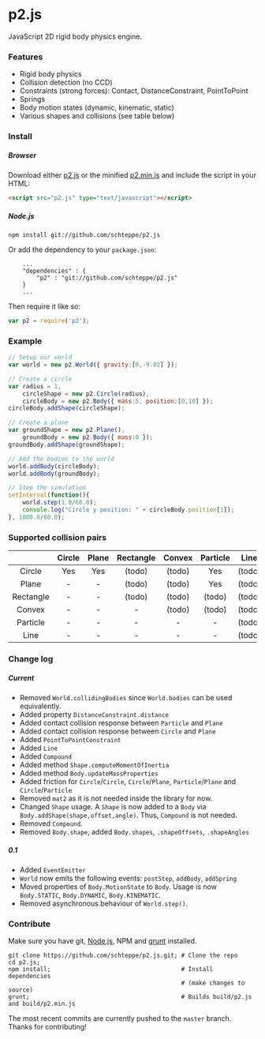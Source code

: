 p2.js
=====

JavaScript 2D rigid body physics engine.

### Features
* Rigid body physics
* Collision detection (no CCD)
* Constraints (strong forces): Contact, DistanceConstraint, PointToPoint
* Springs
* Body motion states (dynamic, kinematic, static)
* Various shapes and collisions (see table below)

### Install
##### Browser
Download either [p2.js](build/p2.js) or the minified [p2.min.js](build/p2.min.js) and include the script in your HTML:
```html
<script src="p2.js" type="text/javascript"></script>
```
##### Node.js
```
npm install git://github.com/schteppe/p2.js
```
Or add the dependency to your ```package.json```:
```
    ...
    "dependencies" : {
        "p2" : "git://github.com/schteppe/p2.js"
    }
    ...
```
Then require it like so:
```js
var p2 = require('p2');
```

### Example
```js
// Setup our world
var world = new p2.World({ gravity:[0,-9.82] });

// Create a circle
var radius = 1,
    circleShape = new p2.Circle(radius),
    circleBody = new p2.Body({ mass:5, position:[0,10] });
circleBody.addShape(circleShape);

// Create a plane
var groundShape = new p2.Plane(),
    groundBody = new p2.Body({ mass:0 });
groundBody.addShape(groundShape);

// Add the bodies to the world
world.addBody(circleBody);
world.addBody(groundBody);

// Step the simulation
setInterval(function(){
    world.step(1.0/60.0);
    console.log("Circle y position: " + circleBody.position[1]);
}, 1000.0/60.0);
```

### Supported collision pairs
|           | Circle | Plane | Rectangle | Convex | Particle | Line   |
| :-------: |:------:|:-----:|:---------:|:------:|:--------:|:------:|
| Circle    | Yes    | Yes   | (todo)    | (todo) | Yes      | (todo) |
| Plane     | -      | -     | (todo)    | (todo) | Yes      | (todo) |
| Rectangle | -      | -     | (todo)    | (todo) | (todo)   | (todo) |
| Convex    | -      | -     | -         | (todo) | (todo)   | (todo) |
| Particle  | -      | -     | -         | -      | -        | (todo) |
| Line      | -      | -     | -         | -      | -        | (todo) |

### Change log
##### Current
* Removed ```World.collidingBodies``` since ```World.bodies``` can be used equivalently.
* Added property ```DistanceConstraint.distance```
* Added contact collision response between ```Particle``` and ```Plane```
* Added contact collision response between ```Circle``` and ```Plane```
* Added ```PointToPointConstraint```
* Added ```Line```
* Added ```Compound```
* Added method ```Shape.computeMomentOfInertia```
* Added method ```Body.updateMassProperties```
* Added friction for ```Circle```/```Circle```, ```Circle```/```Plane```, ```Particle```/```Plane``` and  ```Circle```/```Particle```
* Removed ```mat2``` as it is not needed inside the library for now.
* Changed ```Shape``` usage. A ```Shape``` is now added to a ```Body``` via ```Body.addShape(shape,offset,angle)```. Thus, ```Compound``` is not needed.
* Removed ```Compound```.
* Removed ```Body.shape```, added ```Body.shapes```, ```.shapeOffsets```, ```.shapeAngles```

##### 0.1

* Added ```EventEmitter```
* ```World``` now emits the following events: ```postStep```, ```addBody```, ```addSpring```
* Moved properties of ```Body.MotionState``` to ```Body```. Usage is now ```Body.STATIC```, ```Body.DYNAMIC```, ```Body.KINEMATIC```.
* Removed asynchronous behaviour of ```World.step()```.

### Contribute
Make sure you have git, [Node.js](http://nodejs.org), NPM and [grunt](http://gruntjs.com/) installed.
```
git clone https://github.com/schteppe/p2.js.git; # Clone the repo
cd p2.js;
npm install;                                     # Install dependencies
                                                 # (make changes to source)
grunt;                                           # Builds build/p2.js and build/p2.min.js
```
The most recent commits are currently pushed to the ```master``` branch. Thanks for contributing!
